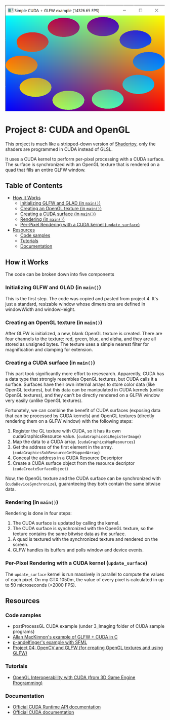 ![Current screenshot](../../docs/screenshots/08-01.png)

# Project 8: CUDA and OpenGL <!-- omit in toc -->
This project is much like a stripped-down version of [Shadertoy](https://www.shadertoy.com/), only the shaders are programmed in CUDA instead of GLSL.

It uses a CUDA kernel to perform per-pixel processing with a CUDA surface. The surface is synchronized with an OpenGL texture that is rendered on a quad that fills an entire GLFW window.

## Table of Contents <!-- omit in toc -->
- [How it Works](#how-it-works)
  - [Initializing GLFW and GLAD (in `main()`)](#initializing-glfw-and-glad-in-main)
  - [Creating an OpenGL texture (in `main()`)](#creating-an-opengl-texture-in-main)
  - [Creating a CUDA surface (in `main()`)](#creating-a-cuda-surface-in-main)
  - [Rendering (in `main()`)](#rendering-in-main)
  - [Per-Pixel Rendering with a CUDA kernel (`update_surface`)](#per-pixel-rendering-with-a-cuda-kernel-update_surface)
- [Resources](#resources)
  - [Code samples](#code-samples)
  - [Tutorials](#tutorials)
  - [Documentation](#documentation)


## How it Works
The code can be broken down into five components

### Initializing GLFW and GLAD (in `main()`)
This is the first step. The code was copied and pasted from project 4. It's just a standard, resizable window whose dimensions are defined in windowWidth and windowHeight.

### Creating an OpenGL texture (in `main()`)
After GLFW is initialized, a new, blank OpenGL texture is created. There are four channels to the texture: red, green, blue, and alpha, and they are all stored as unsigned bytes. The texture uses a simple nearest filter for magnification and clamping for extension.

### Creating a CUDA surface (in `main()`)
This part took significantly more effort to resesearch. Apparently, CUDA has a data type that strongly resembles OpenGL textures, but CUDA calls it a surface. Surfaces have their own internal arrays to store color data (like OpenGL textures), but this data can be manipulated in CUDA kernels (unlike OpenGL textures), and they can't be directly rendered on a GLFW window very easily (unlike OpenGL textures). 

Fortunately, we can combine the benefit of CUDA surfaces (exposing data that can be processed by CUDA kernels) and OpenGL textures (directly rendering them on a GLFW window) with the following steps:
1. Register the GL texture with CUDA, so it has its own cudaGraphicsResource value. (`cudaGraphicsGLRegisterImage`)
2. Map the data to a CUDA array. (`cudaGraphicsMapResources`)
3. Get the address of the first element in the array. (`cudaGraphicsSubResourceGetMappedArray`)
4. Conceal the address in a CUDA Resource Descriptor 
5. Create a CUDA surface object from the resource decriptor (`cudaCreateSurfaceObject`)

Now, the OpenGL texture and the CUDA surface can be synchronized with (`cudaDeviceSynchronize`), guaranteeing they both contain the same bitwise data.

### Rendering (in `main()`)
Rendering is done in four steps:
1. The CUDA surface is updated by calling the kernel.
2. The CUDA surface is synchronized with the OpenGL texture, so the texture contains the same bitwise data as the surface.
3. A quad is textured with the synchronized texture and rendered on the screen.
4. GLFW handles its buffers and polls window and device events.

### Per-Pixel Rendering with a CUDA kernel (`update_surface`)
The `update_surface` kernel is run massively in parallel to compute the values of each pixel. On my GTX 1050m, the value of every pixel is calculated in up to 50 microseconds (>2000 FPS).

## Resources
### Code samples
* postProcessGL CUDA example (under 3_Imaging folder of CUDA sample programs)
* [Allan MacKinnon's example of GLFW + CUDA in C](https://gist.github.com/allanmac/4ff11985c3562830989f)
* [p-andelfinger's example with SFML](https://github.com/p-andelfinger/cuda_gl_interop)
* [Project 04: OpenCV and GLFW (for creating OpenGL textures and using GLFW)](../04-GLFW-and-OpenCV)
### Tutorials
* [OpenGL Interoperability with CUDA (from 3D Game Engine Programming)](https://www.3dgep.com/opengl-interoperability-with-cuda/)
### Documentation
* [Official CUDA Runtime API documentation](https://docs.nvidia.com/cuda/cuda-runtime-api/)
* [Official CUDA documentation](https://docs.nvidia.com/cuda/)